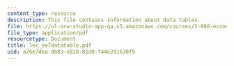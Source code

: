 ```yaml
---
content_type: resource
description: This file contains information about data tables.
file: https://ol-ocw-studio-app-qa.s3.amazonaws.com/courses/3-080-economic-environmental-issues-in-materials-selection-fall-2005/a76e74badb83e81081d0f44e2d1638f9_lec_ee7datatable.pdf
file_type: application/pdf
resourcetype: Document
title: lec_ee7datatable.pdf
uid: a76e74ba-db83-e810-81d0-f44e2d1638f9
---
```

